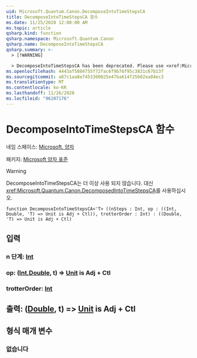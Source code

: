 ```yaml
---
uid: Microsoft.Quantum.Canon.DecomposeIntoTimeStepsCA
title: DecomposeIntoTimeStepsCA 함수
ms.date: 11/25/2020 12:00:00 AM
ms.topic: article
qsharp.kind: function
qsharp.namespace: Microsoft.Quantum.Canon
qsharp.name: DecomposeIntoTimeStepsCA
qsharp.summary: >-
  > [!WARNING]

  > DecomposeIntoTimeStepsCA has been deprecated. Please use <xref:Microsoft.Quantum.Canon.DecomposedIntoTimeStepsCA> instead.
ms.openlocfilehash: 4443af5884755f72fac6f9b76f95c3831c67b13f
ms.sourcegitcommit: a87c1aa8e7453360025e47ba614f25b02ea84ec3
ms.translationtype: MT
ms.contentlocale: ko-KR
ms.lasthandoff: 11/26/2020
ms.locfileid: "96207176"
---
```

# <a name="decomposeintotimestepsca-function"></a>DecomposeIntoTimeStepsCA 함수

네임 스페이스: [Microsoft. 양자](xref:Microsoft.Quantum.Canon)

패키지: [Microsoft 양자 표준](https://nuget.org/packages/Microsoft.Quantum.Standard)


> [!WARNING]
> DecomposeIntoTimeStepsCA는 더 이상 사용 되지 않습니다. 대신 <xref:Microsoft.Quantum.Canon.DecomposedIntoTimeStepsCA>를 사용하십시오.



```qsharp
function DecomposeIntoTimeStepsCA<'T> ((nSteps : Int, op : ((Int, Double, 'T) => Unit is Adj + Ctl)), trotterOrder : Int) : ((Double, 'T) => Unit is Adj + Ctl)
```


## <a name="input"></a>입력

### <a name="nsteps--int"></a>n 단계: [Int](xref:microsoft.quantum.lang-ref.int)




### <a name="op--intdoublet--unit--is-adj--ctl"></a>op: ([Int](xref:microsoft.quantum.lang-ref.int),[Double](xref:microsoft.quantum.lang-ref.double), t) => [Unit](xref:microsoft.quantum.lang-ref.unit)  is Adj + Ctl




### <a name="trotterorder--int"></a>trotterOrder: [Int](xref:microsoft.quantum.lang-ref.int)





## <a name="output--doublet--unit--is-adj--ctl"></a>출력: ([Double](xref:microsoft.quantum.lang-ref.double), t) => [Unit](xref:microsoft.quantum.lang-ref.unit)  is Adj + Ctl



## <a name="type-parameters"></a>형식 매개 변수

### <a name="t"></a>없습니다

